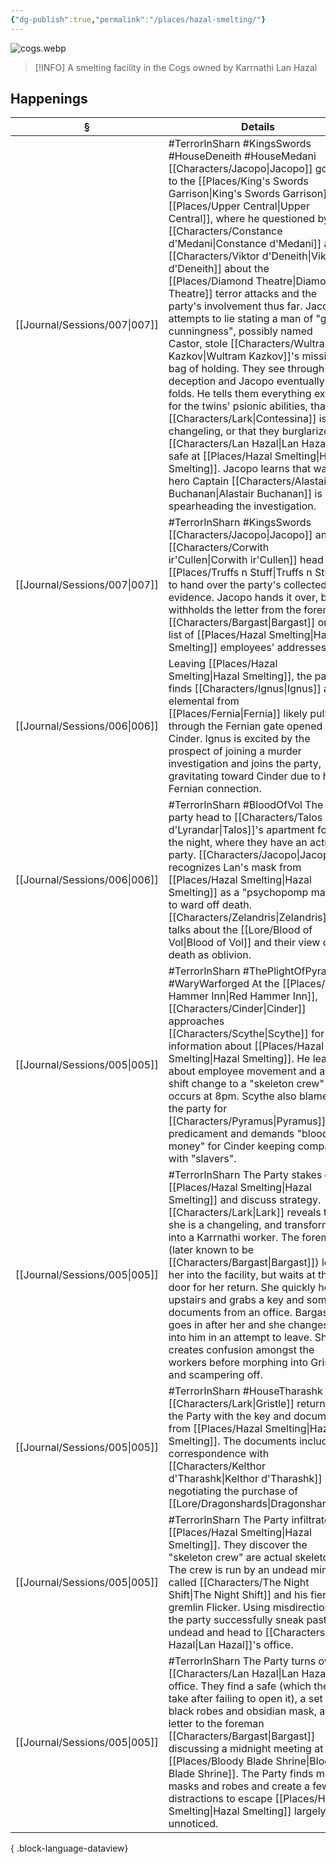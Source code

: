 ```yaml
---
{"dg-publish":true,"permalink":"/places/hazal-smelting/"}
---
```


![cogs.webp](/img/user/z_attachments/cogs.webp)

> [!INFO] A smelting facility in the Cogs owned by Karrnathi Lan Hazal

## Happenings
| §                                | Details                                                                                                                                                                                                                                                                                                                                                                                                                                                                                                                                                                                                                                                                                                                                                                    |
| -------------------------------- | -------------------------------------------------------------------------------------------------------------------------------------------------------------------------------------------------------------------------------------------------------------------------------------------------------------------------------------------------------------------------------------------------------------------------------------------------------------------------------------------------------------------------------------------------------------------------------------------------------------------------------------------------------------------------------------------------------------------------------------------------------------------------- |
| [[Journal/Sessions/007\|007]] | #TerrorInSharn #KingsSwords #HouseDeneith #HouseMedani [[Characters/Jacopo\|Jacopo]] goes to the [[Places/King's Swords Garrison\|King's Swords Garrison]] in [[Places/Upper Central\|Upper Central]], where he questioned by [[Characters/Constance d'Medani\|Constance d'Medani]] and [[Characters/Viktor d'Deneith\|Viktor d'Deneith]] about the [[Places/Diamond Theatre\|Diamond Theatre]] terror attacks and the party's involvement thus far. Jacopo attempts to lie stating a man of "great cunningness", possibly named Castor, stole [[Characters/Wultram Kazkov\|Wultram Kazkov]]'s missing bag of holding. They see through his deception and Jacopo eventually folds. He tells them everything except for the twins' psionic abilities, that [[Characters/Lark\|Contessina]] is a changeling, or that they burglarized [[Characters/Lan Hazal\|Lan Hazal]]'s safe at [[Places/Hazal Smelting\|Hazal Smelting]]. Jacopo learns that war hero Captain [[Characters/Alastair Buchanan\|Alastair Buchanan]] is spearheading the investigation. |
| [[Journal/Sessions/007\|007]] | #TerrorInSharn #KingsSwords [[Characters/Jacopo\|Jacopo]] and [[Characters/Corwith ir'Cullen\|Corwith ir'Cullen]] head to [[Places/Truffs n Stuff\|Truffs n Stuff]] to hand over the party's collected evidence. Jacopo hands it over, but withholds the letter from the foreman [[Characters/Bargast\|Bargast]] or the list of [[Places/Hazal Smelting\|Hazal Smelting]] employees' addresses.                                                                                                                                                                                                                                                                                                                                                                                                                                                                                               |
| [[Journal/Sessions/006\|006]] | Leaving [[Places/Hazal Smelting\|Hazal Smelting]], the party finds [[Characters/Ignus\|Ignus]] a fire elemental from [[Places/Fernia\|Fernia]] likely pulled through the Fernian gate opened by Cinder. Ignus is excited by the prospect of joining a murder investigation and joins the party, gravitating toward Cinder due to his Fernian connection.                                                                                                                                                                                                                                                                                                                                                                                                                                                                           |
| [[Journal/Sessions/006\|006]] | #TerrorInSharn #BloodOfVol The party head to [[Characters/Talos d'Lyrandar\|Talos]]'s apartment for the night, where they have an actual party. [[Characters/Jacopo\|Jacopo]] recognizes Lan's mask from [[Places/Hazal Smelting\|Hazal Smelting]] as a "psychopomp mask" to ward off death. [[Characters/Zelandris\|Zelandris]] talks about the [[Lore/Blood of Vol\|Blood of Vol]] and their view of death as oblivion.                                                                                                                                                                                                                                                                                                                                                                                                                                                |
| [[Journal/Sessions/005\|005]] | #TerrorInSharn #ThePlightOfPyramus #WaryWarforged At the [[Places/Red Hammer Inn\|Red Hammer Inn]], [[Characters/Cinder\|Cinder]] approaches [[Characters/Scythe\|Scythe]] for information about [[Places/Hazal Smelting\|Hazal Smelting]]. He learns about employee movement and a shift change to a "skeleton crew" that occurs at 8pm. Scythe also blames the party for [[Characters/Pyramus\|Pyramus]]'s predicament and demands "blood money" for Cinder keeping company with "slavers".                                                                                                                                                                                                                                                                                                                                                                                      |
| [[Journal/Sessions/005\|005]] | #TerrorInSharn The Party stakes out [[Places/Hazal Smelting\|Hazal Smelting]] and discuss strategy. [[Characters/Lark\|Lark]] reveals that she is a changeling, and transforms into a Karrnathi worker. The foreman (later known to be [[Characters/Bargast\|Bargast]]) lets her into the facility, but waits at the door for her return. She quickly heads upstairs and grabs a key and some documents from an office.  Bargast goes in after her and she changes into him in an attempt to leave. She creates confusion amongst the workers before morphing into Gristle and scampering off.                                                                                                                                                                                                                                         |
| [[Journal/Sessions/005\|005]] | #TerrorInSharn #HouseTharashk [[Characters/Lark\|Gristle]] returns to the Party with the key and documents from [[Places/Hazal Smelting\|Hazal Smelting]]. The documents include correspondence with [[Characters/Kelthor d'Tharashk\|Kelthor d'Tharashk]] negotiating the purchase of [[Lore/Dragonshards\|Dragonshards]].                                                                                                                                                                                                                                                                                                                                                                                                                                                                                                                                    |
| [[Journal/Sessions/005\|005]] | #TerrorInSharn The Party infiltrates [[Places/Hazal Smelting\|Hazal Smelting]]. They discover the "skeleton crew" are actual skeletons. The crew is run by an undead minion called [[Characters/The Night Shift\|The Night Shift]] and his fiery gremlin Flicker. Using misdirection, the party successfully sneak past the undead and head to [[Characters/Lan Hazal\|Lan Hazal]]'s office.                                                                                                                                                                                                                                                                                                                                                                                                                                                        |
| [[Journal/Sessions/005\|005]] | #TerrorInSharn The Party turns over [[Characters/Lan Hazal\|Lan Hazal]]'s office. They find a safe (which they take after failing to open it), a set of black robes and obsidian mask, and a letter to the foreman [[Characters/Bargast\|Bargast]] discussing a midnight meeting at the [[Places/Bloody Blade Shrine\|Bloody Blade Shrine]]. The Party finds more masks and robes and create a few distractions to escape [[Places/Hazal Smelting\|Hazal Smelting]] largely unnoticed.                                                                                                                                                                                                                                                                                                                                                                                  |

{ .block-language-dataview}